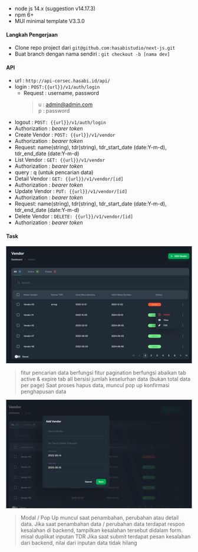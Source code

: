 - node js 14.x (suggestion v14.17.3)
- npm 6+
- MUI minimal template V3.3.0


#### Langkah Pengerjaan
- Clone repo project dari `git@github.com:hasabistudio/next-js.git`
- Buat branch dengan nama sendiri : ``git checkout -b [nama dev]``

#### API
- url : `http://api-corsec.hasabi.id/api/`
- login : `POST:{{url}}/v1/auth/login`
  - Request : username, password
    > u : admin@admin.com <br> p : password
- logout : ``POST: {{url}}/v1/auth/login``
 - Authorization : _bearer token_
- Create Vendor : ``POST: {{url}}/v1/vendor``
 - Authorization : _bearer token_
 - Request: name(string), 
   tdr(string), 
   tdr_start_date (date:Y-m-d),
   tdr_end_date (date:Y-m-d) 
- List Vendor : ``GET: {{url}}/v1/vendor``
 - Authorization : _bearer token_
 - query : q (untuk pencarian data)
- Detail Vendor : ``GET: {{url}}/v1/vendor/[id]``
 - Authorization : _bearer token_
- Update Vendor : ``PUT: {{url}}/v1/vendor/[id]``
 - Authorization : _bearer token_
 - Request: name(string), 
   tdr(string), 
   tdr_start_date (date:Y-m-d),
   tdr_end_date (date:Y-m-d) 
- Delete Vendor : ``DELETE: {{url}}/v1/vendor/[id]``
 - Authorization : _bearer token_
 
#### Task
![List Vendor](/public/image/Screenshot_2.png)
> fitur pencarian data berfungsi
> fitur pagination berfungsi
> abaikan tab active & expire
> tab all bersisi jumlah keselurhan data (bukan total data per page)
> Saat proses hapus data, muncul pop up konfirmasi penghapusan data


![Create Vendor](/public/image/Screenshot_3.png)
> Modal / Pop Up muncul saat penambahan, perubahan atau detail data.
> Jika saat penambahan data / perubahan data terdapat respon kesalahan di backend, tampilkan kesalahan tersebut didalam form. misal duplikat inputan TDR
> Jika saat submit terdapat pesan kesalahan dari backend, nilai dari inputan data tidak hilang